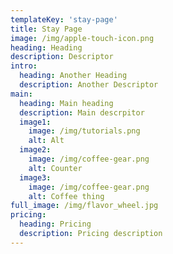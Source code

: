 ```yaml
---
templateKey: 'stay-page'
title: Stay Page
image: /img/apple-touch-icon.png
heading: Heading
description: Descriptor
intro:
  heading: Another Heading
  description: Another Descriptor
main:
  heading: Main heading
  description: Main descrpitor
  image1:
    image: /img/tutorials.png
    alt: Alt
  image2:
    image: /img/coffee-gear.png
    alt: Counter
  image3:
    image: /img/coffee-gear.png
    alt: Coffee thing
full_image: /img/flavor_wheel.jpg
pricing:
  heading: Pricing
  description: Pricing description
---
```

